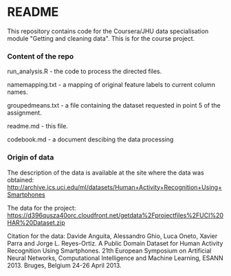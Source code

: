 
# README

This repository contains code for the Coursera/JHU data specialisation module "Getting and cleaning data".  This is for the course project.


### Content of the repo

run_analysis.R - the code to process the directed files.

namemapping.txt - a mapping of original feature labels to current column names.

groupedmeans.txt - a file containing the dataset requested in point 5 of the assignment.

readme.md - this file.

codebook.md - a document descibing the data processing

### Origin of data
The description of the data is available at the site where the data was obtained:
http://archive.ics.uci.edu/ml/datasets/Human+Activity+Recognition+Using+Smartphones

The data for the project:
https://d396qusza40orc.cloudfront.net/getdata%2Fprojectfiles%2FUCI%20HAR%20Dataset.zip

Citation for the data:
Davide Anguita, Alessandro Ghio, Luca Oneto, Xavier Parra and Jorge L. Reyes-Ortiz. A Public Domain Dataset for Human Activity Recognition Using Smartphones. 21th European Symposium on Artificial Neural Networks, Computational Intelligence and Machine Learning, ESANN 2013. Bruges, Belgium 24-26 April 2013.


